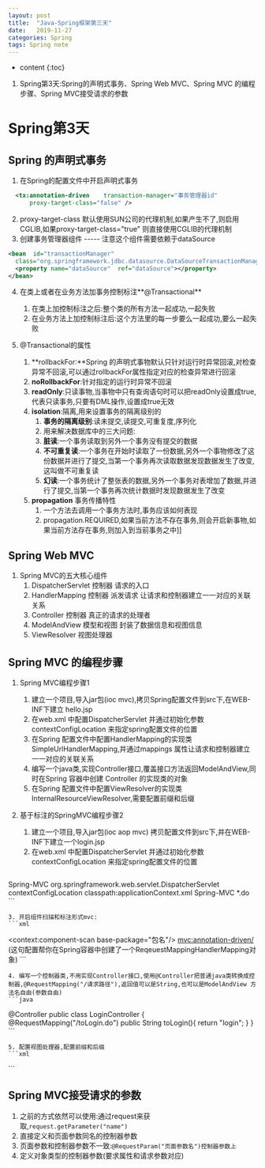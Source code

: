 ```yaml
---
layout: post
title:  "Java-Spring框架第三天"
date:   2019-11-27
categories: Spring
tags: Spring note
---
```


* content
{:toc}

1. Spring第3天:Spring的声明式事务、Spring Web MVC、Spring MVC 的编程步骤、Spring MVC接受请求的参数










# Spring第3天
## Spring 的声明式事务 
1. 在Spring的配置文件中开启声明式事务

```xml
  <tx:annotation-driven    transaction-manager="事务管理器id"  
      proxy-target-class="false" />
```

2. proxy-target-class 默认使用SUN公司的代理机制,如果产生不了,则启用CGLIB,如果proxy-target-class="true"  则直接使用CGLIB的代理机制 
3. 创建事务管理器组件  -----  注意这个组件需要依赖于dataSource 

```xml
<bean  id="transactionManager"  
  class="org.springframework.jdbc.datasource.DataSourceTransactionManager">
  <property name="dataSource"  ref="dataSource"></property>
</bean>    
```

4. 在类上或者在业务方法加事务控制标注**@Transactional**  
    1. 在类上加控制标注之后:整个类的所有方法一起成功,一起失败
    2. 在业务方法上加控制标注后:这个方法里的每一步要么一起成功,要么一起失败  

5. @Transactional的属性
    1. **rollbackFor:**Spring 的声明式事物默认只针对运行时异常回滚,对检查异常不回滚,可以通过rollbackFor属性指定对应的检查异常进行回滚
    2. **noRollbackFor**:针对指定的运行时异常不回滚
    3. **readOnly**:只读事物,当事物中只有查询语句时可以把readOnly设置成true,代表只读事务,只要有DML操作,设置成true无效
    4. **isolation**:隔离,用来设置事务的隔离级别的
        1. **事务的隔离级别**:读未提交,读提交,可重复度,序列化
        2. 用来解决数据库中的三大问题:
        3. **脏读**:一个事务读取到另外一个事务没有提交的数据
        4. **不可重复读**:一个事务在开始时读取了一份数据,另外一个事物修改了这份数据并进行了提交,当第一个事务再次读取数据发现数据发生了改变,这叫做不可重复读
        5. **幻读**:一个事务统计了整张表的数据,另外一个事务对表增加了数据,并进行了提交,当第一个事务再次统计数据时发现数据发生了改变
    5. **propagation** 事务传播特性
        1. 一个方法去调用一个事务方法时,事务应该如何表现
        2. propagation.REQUIRED,如果当前方法不存在事务,则会开启新事物,如果当前方法存在事务,则加入到当前事务之中]]

## Spring Web MVC
1. Spring MVC的五大核心组件 
    1. DispatcherServlet     控制器    请求的入口 
    2. HandlerMapping        控制器    派发请求  让请求和控制器建立一一对应的关联关系 
    3. Controller            控制器    真正的请求的处理者
    4. ModelAndView          模型和视图   封装了数据信息和视图信息
    5. ViewResolver          视图处理器  
  
## Spring MVC 的编程步骤 
1. Spring MVC编程步骤1 
    1. 建立一个项目,导入jar包(ioc mvc),拷贝Spring配置文件到src下,在WEB-INF下建立 hello.jsp 
    2. 在web.xml 中配置DispatcherServlet 并通过初始化参数contextConfigLocation  来指定spring配置文件的位置
    3. 在Spring 配置文件中配置HandlerMapping的实现类SimpleUrlHandlerMapping,并通过mappings 属性让请求和控制器建立一一对应的关联关系
    4. 编写一个java类,实现Controller接口,覆盖接口方法返回ModelAndView,同时在Spring 容器中创建 Controller 的实现类的对象 
    5. 在Spring 配置文件中配置ViewResolver的实现类InternalResourceViewResolver,需要配置前缀和后缀 

2. 基于标注的SpringMVC编程步骤2
    1. 建立一个项目,导入jar包(ioc aop mvc) 拷贝配置文件到src下,并在WEB-INF下建立一个login.jsp
    2. 在web.xml 中配置DispatcherServlet 并通过初始化参数contextConfigLocation  来指定spring配置文件的位置  
    ```xml  
<servlet>
    <servlet-name>Spring-MVC</servlet-name>
    <servlet-class>org.springframework.web.servlet.DispatcherServlet</servlet-class>
    <init-param>
        <param-name>contextConfigLocation</param-name>
        <param-value>classpath:applicationContext.xml</param-value>
    </init-param>
</servlet>
<servlet-mapping>
    <servlet-name>Spring-MVC</servlet-name>
    <url-pattern>*.do</url-pattern>
</servlet-mapping>
    ```  

    3. 开启组件扫描和标注形式mvc:  
    ```xml  
<context:component-scan base-package="包名"/>
<mvc:annotation-driven/>
(这句配置帮你在Spring容器中创建了一个ReqeuestMappingHandlerMapping对象)
    ```  

    4. 编写一个控制器类,不用实现Controller接口,使用@Controller把普通java类转换成控制器,@RequestMapping("/请求路径"),返回值可以是String,也可以是ModelAndView 方法名自由(参数自由)  
    ```java  
@Controller
public class LoginController {
    @RequestMapping("/toLogin.do")
    public String toLogin(){
        return "login";
    }
}
    ```  

    5. 配置视图处理器,配置前缀和后缀  
    ```xml  
<bean id="viewResolver" class="org.springframework.web.servlet.view.InternalResourceViewResolver" >
    <property name="prefix" value="/WEB-INF/"/>
    <property name="suffix" value=".jsp"/>
</bean>
    ```  

## Spring MVC接受请求的参数
1. 之前的方式依然可以使用:通过request来获取,`request.getParameter("name")`
2. 直接定义和页面参数同名的控制器参数
3. 页面参数和控制器参数不一致:`@RequestParam("页面参数名")控制器参数上`
4. 定义对象类型的控制器参数(要求属性和请求参数对应)




